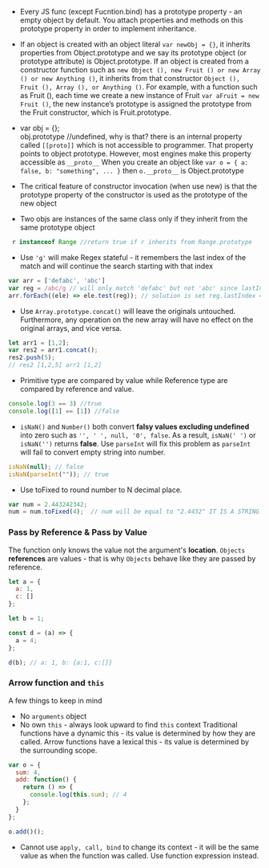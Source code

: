 * Every JS func (except Fucntion.bind) has a prototype property - an empty object by default. You attach properties and methods on this prototype property in order to implement inheritance. 

* If an object is created with an object literal `var newObj = {}`, it inherits properties from Object.prototype and we say its prototype object (or prototype attribute) is Object.prototype.
If an object is created from a constructor function such as `new Object (), new Fruit () or new Array () or new Anything ()`, it inherits from that constructor `Object (), Fruit (), Array (), or Anything ()`. For example, with a function such as Fruit (), each time we create a new instance of Fruit `var aFruit = new Fruit ()`, the new instance’s prototype is assigned the prototype from the Fruit constructor, which is Fruit.prototype.

* var obj = {};  
obj.prototype //undefined, why is that? there is an internal property called `[[proto]]` which is not accessible to programmer. That property points to object prototype. However, most engines make this property accessible as `__proto__` 
When you create an object like `var o = { a: false, b: "something", ... }` then `o.__proto__` is Object.prototype

* The critical feature of constructor invocation (when use new) is that the prototype property of the constructor is used as the prototype of the new object

* Two objs are instances of the same class only if they inherit from the same prototype object
```javascript
 r instanceof Range //return true if r inherits from Range.prototype
```

* Use `'g'` will make Regex stateful - it remembers the last index of the match and will continue the search starting with that index
```javascript
var arr = ['defabc', 'abc'] 
var reg = /abc/g // will only match 'defabc' but not 'abc' since lastIndex is 4 
arr.forEach((ele) => ele.test(reg)); // solution is set reg.lastIndex = 0 after each match
```

* Use `Array.prototype.concat()` will leave the originals untouched. Furthermore, any operation on the new array will have no effect on the original arrays, and vice versa.
```javascript
let arr1 = [1,2];
var res2 = arr1.concat();
res2.push(5);
// res2 [1,2,5] arr1 [1,2]
```

* Primitive type are compared by value while Reference type are compared by reference and value.
```javascript
console.log(3 == 3) //true
console.log([1] == [1]) //false
```

* `isNaN()` and `Number()` both convert **falsy values excluding undefined** into zero such as `'', ' ', null, '0', false`. As a result, `isNaN(' ')` or `isNaN('')` returns **false**. Use `parseInt` will fix this problem as `parseInt` will fail to convert empty string into number.
```javascript
isNaN(null); // false
isNaN(parseInt("")); // true
```

* Use toFixed to round number to N decimal place.
```javascript
var num = 2.443242342;
num = num.toFixed(4);  // num will be equal to "2.4432" IT IS A STRING!!!
```

### Pass by Reference & Pass by Value
The function only knows the value not the argument's **location**.
`Objects` **references** are values - that is why `Objects` behave like they are passed by reference.
```javascript
let a = {
  a: 1,
  c: []
};

let b = 1;

const d = (a) => {
  a = 4;
};

d(b); // a: 1, b: {a:1, c:[]}
```

### Arrow function and `this`
A few things to keep in mind
* No `arguments` object
* No own `this` - always look upward to find `this` context
Traditional functions have a dynamic this - its value is determined by how they are called.
Arrow functions have a lexical this - its value is determined by the surrounding scope.
```javascript
var o = {
  sum: 4,
  add: function() {
    return () => {
      console.log(this.sum); // 4
    };
  }
};

o.add()();
```
* Cannot use `apply, call, bind` to change its context - it will be the same value as when the function was called. Use function expression instead.
















